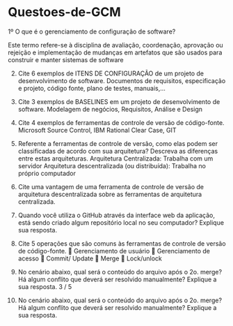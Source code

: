 # Questoes-de-GCM

1º O que é o gerenciamento de configuração de software?

Este termo refere-se à disciplina de avaliação, coordenação, aprovação ou rejeição e
implementação de mudanças em artefatos que são usados para construir e manter
sistemas de software

2) Cite 6 exemplos de ITENS DE CONFIGURAÇÃO de um projeto de desenvolvimento de
software.
Documentos de requisitos, especificação e projeto, código fonte, plano de testes,
manuais,...

3) Cite 3 exemplos de BASELINES em um projeto de desenvolvimento de software.
Modelagem de negócios, Requisitos, Análise e Design

4) Cite 4 exemplos de ferramentas de controle de versão de código-fonte.
Microsoft Source Control, IBM Rational Clear Case, GIT

5) Referente a ferramentas de controle de versão, como elas podem ser classificadas de
acordo com sua arquitetura? Descreva as diferenças entre estas arquiteturas.
Arquitetura Centralizada: Trabalha com um servidor
Arquitetura descentralizada (ou distribuída): Trabalha no próprio computador

6) Cite uma vantagem de uma ferramenta de controle de versão de arquitetura
descentralizada sobre as ferramentas de arquitetura centralizada.

7) Quando você utiliza o GitHub através da interface web da aplicação, está sendo criado
algum repositório local no seu computador? Explique sua resposta.

8) Cite 5 operações que são comuns às ferramentas de controle de versão de código-fonte.
 Gerenciamento de usuário
 Gerenciamento de acesso
 Commit/ Update
 Merge
 Lock/unlock

9) No cenário abaixo, qual será o conteúdo do arquivo após o 2o. merge? Há algum conflito
que deverá ser resolvido manualmente? Explique a sua resposta. 3 / 5

10) No cenário abaixo, qual será o conteúdo do arquivo após o 2o. merge? Há algum conflito
que deverá ser resolvido manualmente? Explique a sua resposta.
